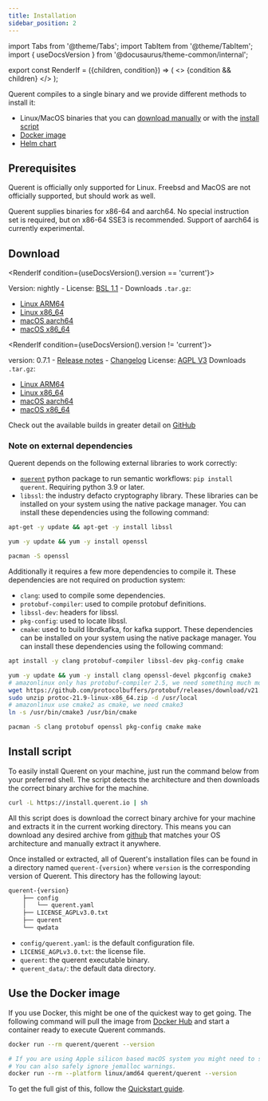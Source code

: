 ```yaml
---
title: Installation
sidebar_position: 2
---
```


import Tabs from '@theme/Tabs';
import TabItem from '@theme/TabItem';
import { useDocsVersion } from '@docusaurus/theme-common/internal';

export const RenderIf = ({children, condition}) => (
    <>
        {condition && children}
    </>
);

Querent compiles to a single binary and we provide different methods to install it:

- Linux/MacOS binaries that you can [download manually](#download) or with the [install script](#install-script)
- [Docker image](#use-the-docker-image)
- [Helm chart](/docs/deployment/kubernetes.md)

## Prerequisites

Querent is officially only supported for Linux. Freebsd and MacOS are not officially supported, but should work as well.

Querent supplies binaries for x86-64 and aarch64. No special instruction set is required, but on x86-64 SSE3 is recommended.
Support of aarch64 is currently experimental.

## Download

<RenderIf condition={useDocsVersion().version == 'current'}>

Version: nightly -
License: [BSL 1.1](https://github.com/querent-ai/quester/blob/main/LICENSE.md) -
Downloads `.tar.gz`:

- [Linux ARM64](https://github.com/querent-ai/quester/releases/download/nightly/querent-nightly-aarch64-unknown-linux-gnu.tar.gz)
- [Linux x86_64](https://github.com/querent-ai/quester/releases/download/nightly/querent-nightly-x86_64-unknown-linux-gnu.tar.gz)
- [macOS aarch64](https://github.com/querent-ai/quester/releases/download/nightly/querent-nightly-aarch64-apple-darwin.tar.gz)
- [macOS x86_64](https://github.com/querent-ai/quester/releases/download/nightly/querent-nightly-x86_64-apple-darwin.tar.gz)

</RenderIf>

<!-- Bellow is the set of links to edit when a new version is released -->
<RenderIf condition={useDocsVersion().version != 'current'}>

version: 0.7.1 - [Release notes](https://github.com/querent-ai/quester/releases/tag/v0.7.1) - [Changelog](https://github.com/querent-ai/quester/blob/main/CHANGELOG.md)
License: [AGPL V3](https://github.com/querent-ai/quester/blob/main/LICENSE.md)
Downloads `.tar.gz`:

- [Linux ARM64](https://github.com/querent-ai/quester/releases/download/v0.7.1/querent-v0.7.1-aarch64-unknown-linux-gnu.tar.gz)
- [Linux x86_64](https://github.com/querent-ai/quester/releases/download/v0.7.1/querent-v0.7.1-x86_64-unknown-linux-gnu.tar.gz)
- [macOS aarch64](https://github.com/querent-ai/quester/releases/download/v0.7.1/querent-v0.7.1-aarch64-apple-darwin.tar.gz)
- [macOS x86_64](https://github.com/querent-ai/quester/releases/download/v0.7.1/querent-v0.7.1-x86_64-apple-darwin.tar.gz)

</RenderIf>

Check out the available builds in greater detail on [GitHub](https://github.com/querent-ai/quester/releases)

### Note on external dependencies

Querent depends on the following external libraries to work correctly:

- [`querent`](https://pypi.org/project/querent/) python package to run semantic workflows: `pip install querent`. Requiring python 3.9 or later.
- `libssl`: the industry defacto cryptography library.
These libraries can be installed on your system using the native package manager.
You can install these dependencies using the following command:

<Tabs>

<TabItem value="ubuntu" label="Ubuntu">

```bash
apt-get -y update && apt-get -y install libssl
```

</TabItem>

<TabItem value="aws-linux" label="AWS Linux">

```bash
yum -y update && yum -y install openssl
```

</TabItem>

<TabItem value="arch-linux" label="Arch Linux">

```bash
pacman -S openssl
```

</TabItem>

</Tabs>

Additionally it requires a few more dependencies to compile it. These dependencies are not required on production system:

- `clang`: used to compile some dependencies.
- `protobuf-compiler`: used to compile protobuf definitions.
- `libssl-dev`: headers for libssl.
- `pkg-config`: used to locate libssl.
- `cmake`: used to build librdkafka, for kafka support.
These dependencies can be installed on your system using the native package manager.
You can install these dependencies using the following command:

<Tabs>

<TabItem value="ubuntu" label="Ubuntu">

```bash
apt install -y clang protobuf-compiler libssl-dev pkg-config cmake
```

</TabItem>

<TabItem value="aws-linux" label="AWS Linux">

```bash
yum -y update && yum -y install clang openssl-devel pkgconfig cmake3
# amazonlinux only has protobuf-compiler 2.5, we need something much more up to date.
wget https://github.com/protocolbuffers/protobuf/releases/download/v21.9/protoc-21.9-linux-x86_64.zip
sudo unzip protoc-21.9-linux-x86_64.zip -d /usr/local
# amazonlinux use cmake2 as cmake, we need cmake3
ln -s /usr/bin/cmake3 /usr/bin/cmake
```

</TabItem>

<TabItem value="arch-linux" label="Arch Linux">

```bash
pacman -S clang protobuf openssl pkg-config cmake make
```

</TabItem>

</Tabs>

## Install script

To easily install Querent on your machine, just run the command below from your preferred shell.
The script detects the architecture and then downloads the correct binary archive for the machine.

```bash
curl -L https://install.querent.io | sh
```

All this script does is download the correct binary archive for your machine and extracts it in the current working directory. This means you can download any desired archive from [github](https://github.com/querent-ai/quester/releases) that matches your OS architecture and manually extract it anywhere.

Once installed or extracted, all of Querent's installation files can be found in a directory named `querent-{version}` where `version` is the corresponding version of Querent. This directory has the following layout:

```bash
querent-{version}
    ├── config
    │   └── querent.yaml
    ├── LICENSE_AGPLv3.0.txt
    ├── querent
    └── qwdata
```

- `config/querent.yaml`: is the default configuration file.
- `LICENSE_AGPLv3.0.txt`: the license file.
- `querent`: the querent executable binary.
- `querent_data/`: the default data directory.

## Use the Docker image

If you use Docker, this might be one of the quickest way to get going.
The following command will pull the image from [Docker Hub](https://hub.docker.com/r/querent/querent)
and start a container ready to execute Querent commands.

```bash
docker run --rm querent/querent --version

# If you are using Apple silicon based macOS system you might need to specify the platform.
# You can also safely ignore jemalloc warnings.
docker run --rm --platform linux/amd64 querent/querent --version
```

To get the full gist of this, follow the [Quickstart guide](./quickstart.md).
